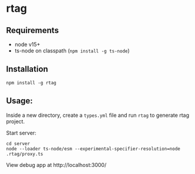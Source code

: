 # rtag

## Requirements
  - node v15+
  - ts-node on classpath (`npm install -g ts-node`)

## Installation
```
npm install -g rtag
```

## Usage:

Inside a new directory, create a `types.yml` file and run `rtag` to generate rtag project.

Start server:
```
cd server
node --loader ts-node/esm --experimental-specifier-resolution=node .rtag/proxy.ts
```

View debug app at http://localhost:3000/
